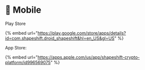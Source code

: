 # 📱 Mobile

Play Store

{% embed url="https://play.google.com/store/apps/details?id=com.shapeshift.droid_shapeshift&hl=en_US&gl=US" %}

App Store:

{% embed url="https://apps.apple.com/us/app/shapeshift-crypto-platform/id996569075" %}
